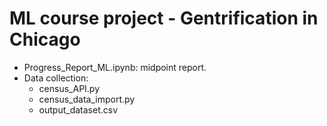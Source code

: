# ML course project - Gentrification in Chicago

* Progress_Report_ML.ipynb: midpoint report.
* Data collection:
    - census_API.py
    - census_data_import.py
    - output_dataset.csv

